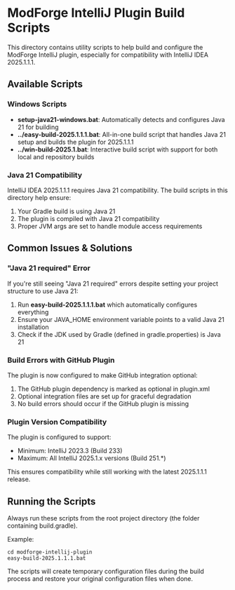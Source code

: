 # ModForge IntelliJ Plugin Build Scripts

This directory contains utility scripts to help build and configure the ModForge IntelliJ plugin, especially for compatibility with IntelliJ IDEA 2025.1.1.1.

## Available Scripts

### Windows Scripts

- **setup-java21-windows.bat**: Automatically detects and configures Java 21 for building
- **../easy-build-2025.1.1.1.bat**: All-in-one build script that handles Java 21 setup and builds the plugin for 2025.1.1.1
- **../win-build-2025.1.bat**: Interactive build script with support for both local and repository builds

### Java 21 Compatibility

IntelliJ IDEA 2025.1.1.1 requires Java 21 compatibility. The build scripts in this directory help ensure:

1. Your Gradle build is using Java 21
2. The plugin is compiled with Java 21 compatibility
3. Proper JVM args are set to handle module access requirements

## Common Issues & Solutions

### "Java 21 required" Error

If you're still seeing "Java 21 required" errors despite setting your project structure to use Java 21:

1. Run **easy-build-2025.1.1.1.bat** which automatically configures everything
2. Ensure your JAVA_HOME environment variable points to a valid Java 21 installation
3. Check if the JDK used by Gradle (defined in gradle.properties) is Java 21

### Build Errors with GitHub Plugin

The plugin is now configured to make GitHub integration optional:

1. The GitHub plugin dependency is marked as optional in plugin.xml
2. Optional integration files are set up for graceful degradation
3. No build errors should occur if the GitHub plugin is missing

### Plugin Version Compatibility

The plugin is configured to support:
- Minimum: IntelliJ 2023.3 (Build 233)
- Maximum: All IntelliJ 2025.1.x versions (Build 251.*)

This ensures compatibility while still working with the latest 2025.1.1.1 release.

## Running the Scripts

Always run these scripts from the root project directory (the folder containing build.gradle).

Example:
```
cd modforge-intellij-plugin
easy-build-2025.1.1.1.bat
```

The scripts will create temporary configuration files during the build process and restore your original configuration files when done.